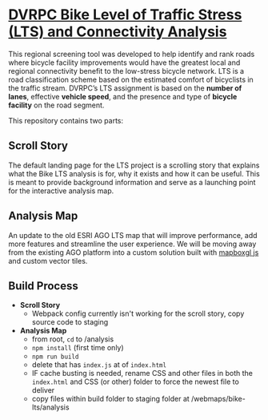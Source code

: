 # [DVRPC Bike Level of Traffic Stress (LTS) and Connectivity Analysis](https://www.dvrpc.org/webmaps/bike-lts)

This regional screening tool was developed to help identify and rank roads where bicycle facility improvements would have the greatest local and regional connectivity benefit to the low-stress bicycle network. LTS is a road classification scheme based on the estimated comfort of bicyclists in the traffic stream. DVRPC’s LTS assignment is based on the <strong>number of lanes</strong>, effective <strong>vehicle speed</strong>, and the presence and type of <strong>bicycle facility</strong> on the road segment.

This repository contains two parts:

## Scroll Story
The default landing page for the LTS project is a scrolling story that explains what the Bike LTS analysis is for, why it exists and how it can be useful. This is meant to provide background information and serve as a launching point for the interactive analysis map. 

## Analysis Map
An update to the old ESRI AGO LTS map that will improve performance, add more features and streamline the user experience. We will be moving away from the existing AGO platform into a custom solution built with [mapboxgl js](https://docs.mapbox.com/mapbox.js/api/v3.3.1/) and custom vector tiles.


## Build Process
- <strong>Scroll Story</strong>
    - Webpack config currently isn't working for the scroll story, copy source code to staging
- <strong>Analysis Map</strong>
    - from root, `cd` to /analysis
    - `npm install` (first time only)
    - `npm run build`
    - delete <script></script> that has `index.js` at <head></head> of `index.html`
    - IF cache busting is needed, rename CSS and other files in both the `index.html` and CSS (or other) folder to force the newest file to deliver
    - copy files within build folder to staging folder at /webmaps/bike-lts/analysis